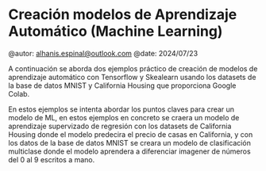 
# Creación modelos de Aprendizaje Automático (Machine Learning)

@autor: alhanis.espinal@outlook.com @date: 2024/07/23

A continuación se aborda dos ejemplos práctico de creación de modelos de aprendizaje automático con Tensorflow y Skealearn usando los datasets de la base de datos MNIST y California Housing que proporciona Google Colab.

En estos ejemplos se intenta abordar los puntos claves para crear un modelo de ML, en estos ejemplos en concreto se craera un modelo de aprendizaje supervizado de regresión con los datasets de California Housing donde el modelo predecira el precio de casas en California, y con los datos de la base de datos MNIST se creara un modelo de clasificación multiclase donde el modelo aprendera a diferenciar imagener de números del 0 al 9 escritos a mano.
